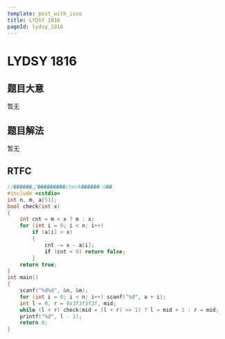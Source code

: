 ```yaml
---
template: post_with_isso
title: LYDSY 1816
pageId: lydsy_1816
---
```


# LYDSY 1816
<span id="poem"></span><script>$(function(){$.ajax('/api/poem?rnd='+Date.now()+Math.random()).done(function(data){$('#poem').text(data);});});</script>
## 题目大意
暂无

## 题目解法
暂无

## RTFC

```cpp
//������⣬˭���������check������ʲô��˼
#include <cstdio>
int n, m, a[51];
bool check(int x)
{
    int cnt = m < x ? m : x;
    for (int i = 0; i < n; i++)
        if (a[i] < x)
        {
            cnt -= x - a[i];
            if (cnt < 0) return false;
        }
    return true;
}
int main()
{
    scanf("%d%d", &n, &m);
    for (int i = 0; i < n; i++) scanf("%d", a + i);
    int l = 0, r = 0x3f3f3f3f, mid;
    while (l < r) check(mid = (l + r) >> 1) ? l = mid + 1 : r = mid;
    printf("%d", l - 1);
    return 0;
}
```
<div id="__comment"></div>

